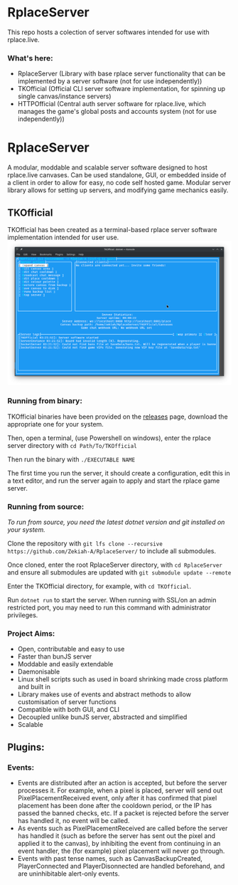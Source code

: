 # RplaceServer
This repo hosts a colection of server softwares intended for use with rplace.live.

### What's here:
 - RplaceServer (Library with base rplace server functionality that can be implemented by a server software (not for use independently))
 - TKOfficial (Official CLI server software implementation, for spinning up single canvas/instance servers)
 - HTTPOfficial (Central auth server software for rplace.live, which manages the game's global posts and accounts system (not for use independently))

# RplaceServer
A modular, moddable and scalable server software designed to host rplace.live canvases. Can be used standalone, GUI, or embedded inside of a client in order to allow for easy, no code self hosted game. Modular server library allows for setting up servers, and modifying game mechanics easily.

## TKOfficial
TKOfficial has been created as a terminal-based rplace server software implementation intended for user use.
![TKOfficial terminal interface](./tkofficial.png)


### Running from binary:

TKOfficial binaries have been provided on the [releases](https://github.com/Zekiah-A/RplaceServer/releases) page, download the appropriate one for your system.

Then, open a terminal, (use Powershell on windows), enter the rplace server directory with `cd Path/To/TKOfficial`

Then run the binary with `./EXECUTABLE NAME`

The first time you run the server, it should create a configuration, edit this in a text editor, and run the server again to apply and start the rplace game server.

### Running from source:
_To run from source, you need the latest dotnet version and git installed on your system._

Clone the repository with `git lfs clone --recursive https://github.com/Zekiah-A/RplaceServer/` to include all submodules.

Once cloned, enter the root RplaceServer directory, with `cd RplaceServer` and ensure all submodules are updated with `git submodule update --remote`

Enter the TKOfficial directory, for example, with `cd TKOfficial`.

Run `dotnet run` to start the server. When running with SSL/on an admin restricted port, you may need to run this command with administrator privileges.

### Project Aims:
 - Open, contributable and easy to use
 - Faster than bunJS server
 - Moddable and easily extendable
 - Daemonisable
 - Linux shell scripts such as used in board shrinking made cross platform and built in
 - Library makes use of events and abstract methods to allow customisation of server functions
 - Compatible with both GUI, and CLI
 - Decoupled unlike bunJS server, abstracted and simplified
 - Scalable

## Plugins:
### Events:
 - Events are distributed after an action is accepted, but before the server processes it. For example, when a pixel is placed, server will send out PixelPlacementReceived event, only after it has confirmed that pixel placement has been done after the cooldown period, or the IP has passed the banned checks, etc. If a packet is rejected before the server has handled it, no event will be called.
 - As events such as PixelPlacementReceived are called before the server has handled it (such as before the server has sent out the pixel and applied it to the canvas), by inhibiting the event from continuing in an event handler, the (for example) pixel placement will never go through.
 - Events with past tense names, such as CanvasBackupCreated, PlayerConnected and PlayerDisonnected are handled beforehand, and are uninhibitable alert-only events.
